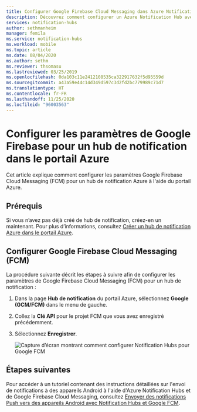 ```yaml
---
title: Configurer Google Firebase Cloud Messaging dans Azure Notification Hubs | Microsoft Docs
description: Découvrez comment configurer un Azure Notification Hub avec des paramètres Google Firebase Cloud Messaging.
services: notification-hubs
author: sethmanheim
manager: femila
ms.service: notification-hubs
ms.workload: mobile
ms.topic: article
ms.date: 08/04/2020
ms.author: sethm
ms.reviewer: thsomasu
ms.lastreviewed: 03/25/2019
ms.openlocfilehash: 0da103c11e2412108535ca322917632f5d95559d
ms.sourcegitcommit: a43a59e44c14d349d597c3d2fd2bc779989c71d7
ms.translationtype: HT
ms.contentlocale: fr-FR
ms.lasthandoff: 11/25/2020
ms.locfileid: "96003563"
---
```

# <a name="configure-google-firebase-settings-for-a-notification-hub-in-the-azure-portal"></a>Configurer les paramètres de Google Firebase pour un hub de notification dans le portail Azure

Cet article explique comment configurer les paramètres Google Firebase Cloud Messaging (FCM) pour un hub de notification Azure à l'aide du portail Azure.  

## <a name="prerequisites"></a>Prérequis

Si vous n’avez pas déjà créé de hub de notification, créez-en un maintenant. Pour plus d’informations, consultez [Créer un hub de notification Azure dans le portail Azure](create-notification-hub-portal.md).

## <a name="configure-google-firebase-cloud-messaging-fcm"></a>Configurer Google Firebase Cloud Messaging (FCM)

La procédure suivante décrit les étapes à suivre afin de configurer les paramètres de Google Firebase Cloud Messaging (FCM) pour un hub de notification :

1. Dans la page **Hub de notification** du portail Azure, sélectionnez **Google (GCM/FCM)** dans le menu de gauche.
2. Collez la **Clé API** pour le projet FCM que vous avez enregistré précédemment.
3. Sélectionnez **Enregistrer**.

   ![Capture d’écran montrant comment configurer Notification Hubs pour Google FCM](./media/notification-hubs-android-push-notification-google-fcm-get-started/fcm-server-key.png)

## <a name="next-steps"></a>Étapes suivantes

Pour accéder à un tutoriel contenant des instructions détaillées sur l'envoi de notifications à des appareils Android à l'aide d'Azure Notification Hubs et de Google Firebase Cloud Messaging, consultez [Envoyer des notifications Push vers des appareils Android avec Notification Hubs et Google FCM](notification-hubs-android-push-notification-google-fcm-get-started.md).
